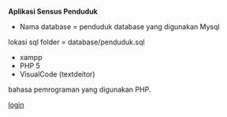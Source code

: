  **Aplikasi Sensus Penduduk**
 - Nama database = penduduk
 database yang digunakan Mysql

 lokasi sql folder = database/penduduk.sql

-  xampp
-  PHP 5
-  VisualCode (textdeitor)

 bahasa pemrograman yang digunakan PHP.

 [login](https://localhost/beasiswaarka)
